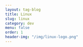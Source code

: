 ```yaml
---
layout: tag-blog
title: Linux
slug: linux
category: dev
menu: false
order: 1
header-img: "/img/linux-logo.png"
---
```

